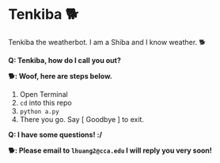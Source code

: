 # Tenkiba :dog2:
Tenkiba the weatherbot. I am a Shiba and I know weather. :dog2:

**Q: Tenkiba, how do I call you out?**

**:dog2:: Woof, here are steps below.**

1. Open Terminal
2. `cd` into this repo
3. `python a.py` 
4. There you go. Say [ Goodbye ] to exit.


**Q: I have some questions! :/**

**:dog2:: Please email to `lhuang2@cca.edu` I will reply you very soon!**
